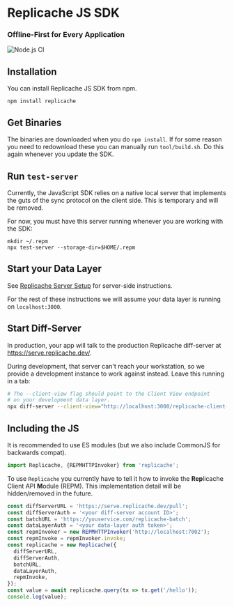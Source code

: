 # Replicache JS SDK

### Offline-First for Every Application

![Node.js CI](https://github.com/rocicorp/replicache-sdk-js/workflows/Node.js%20CI/badge.svg)

## Installation

You can install Replicache JS SDK from npm.

```
npm install replicache
```

## Get Binaries

The binaries are downloaded when you do `npm install`. If for some reason you
need to redownload these you can manually run `tool/build.sh`. Do this again
whenever you update the SDK.

## Run `test-server`

Currently, the JavaScript SDK relies on a native local server that implements
the guts of the sync protocol on the client side. This is temporary and will be
removed.

For now, you must have this server running whenever you are working with the
SDK:

```
mkdir ~/.repm
npx test-server --storage-dir=$HOME/.repm
```

## Start your Data Layer

See [Replicache Server
Setup](https://github.com/rocicorp/replicache#server-side) for server-side
instructions.

For the rest of these instructions we will assume your data layer is running on
`localhost:3000`.

## Start Diff-Server

In production, your app will talk to the production Replicache diff-server at
https://serve.replicache.dev/.

During development, that server can't reach your workstation, so we provide a
development instance to work against instead. Leave this running in a tab:

```bash
# The --client-view flag should point to the Client View endpoint
# on your development data layer.
npx diff-server --client-view="http://localhost:3000/replicache-client-view"
```

## Including the JS

It is recommended to use ES modules (but we also include CommonJS for backwards
compat).

```js
import Replicache, {REPMHTTPInvoker} from 'replicache';
```

To use `Replicache` you currently have to tell it how to invoke the
**Rep**licache Client API **M**odule (REPM). This implementation detail will be hidden/removed in the future.

```js
const diffServerURL = 'https://serve.replicache.dev/pull';
const diffServerAuth = '<your diff-server account ID>';
const batchURL = 'https://youservice.com/replicache-batch';
const dataLayerAuth = '<your data-layer auth token>';
const repmInvoker = new REPMHTTPInvoker('http://localhost:7002');
const repmInvoke = repmInvoker.invoke;
const replicache = new Replicache({
  diffServerURL,
  diffServerAuth,
  batchURL,
  dataLayerAuth,
  repmInvoke,
});
const value = await replicache.query(tx => tx.get('/hello'));
console.log(value);
```
